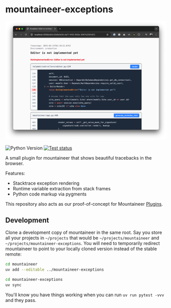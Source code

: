 # mountaineer-exceptions

![Mountaineer Logo](https://raw.githubusercontent.com/piercefreeman/mountaineer-exceptions/main/media/preview.png)

![Python Version](https://img.shields.io/python/required-version-toml?tomlFilePath=https%3A%2F%2Fraw.githubusercontent.com%2Fpiercefreeman%2Fmountaineer-exceptions%2Frefs%2Fheads%2Fmain%2Fpyproject.toml)
[![Test status](https://github.com/piercefreeman/mountaineer-exceptions/actions/workflows/build.yml/badge.svg)](https://github.com/piercefreeman/mountaineer-exceptions/actions)

A small plugin for mountaineer that shows beautiful tracebacks in the browser.

Features:
- Stacktrace exception rendering
- Runtime variable extraction from stack frames
- Python code markup via pygments

This repository also acts as our proof-of-concept for Mountaineer [Plugins](https://github.com/piercefreeman/mountaineer/issues/201).

## Development

Clone a development copy of mountaineer in the same root. Say you store all your projects in `~/projects` that would be `~/projects/mountaineer` and `~/projects/mountaineer-exceptions`. You will need to temporarily redirect mountaineer to point to your locally cloned version instead of the stable remote:

```bash
cd mountaineer
uv add --editable ../mountaineer-exceptions
```

```bash
cd mountaineer-exceptions
uv sync
```

You'll know you have things working when you can run `uv run pytest -vvv` and they pass.
